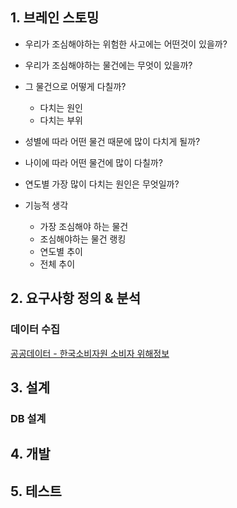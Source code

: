 ## 1. 브레인 스토밍
- 우리가 조심해야하는 위험한 사고에는 어떤것이 있을까?
- 우리가 조심해야하는 물건에는 무엇이 있을까?
- 그 물건으로 어떻게 다칠까?
  - 다치는 원인
  - 다치는 부위
- 성별에 따라 어떤 물건 때문에 많이 다치게 될까?
- 나이에 따라 어떤 물건에 많이 다칠까?
- 연도별 가장 많이 다치는 원인은 무엇일까?

- 기능적 생각
    - 가장 조심해야 하는 물건
    - 조심해야하는 물건 랭킹
    - 연도별 추이
    - 전체 추이

## 2. 요구사항 정의 & 분석

### 데이터 수집
[공공데이터 - 한국소비자원 소비자 위해정보](https://www.data.go.kr/data/3040719/fileData.do?recommendDataYn=Y)

## 3. 설계

### DB 설계

## 4. 개발

## 5. 테스트
